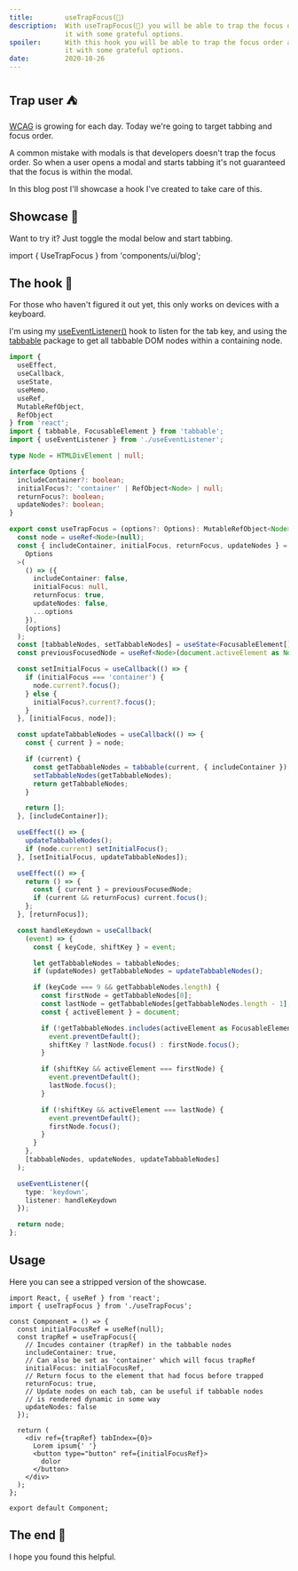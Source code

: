 ```yaml
---
title:        useTrapFocus(🎯)
description:  With useTrapFocus(🎯) you will be able to trap the focus order and extend
              it with some grateful options.
spoiler:      With this hook you will be able to trap the focus order and extend
              it with some grateful options.
date:         2020-10-26
---
```


## Trap user ⛺

[WCAG](https://www.w3.org/WAI/standards-guidelines/wcag/) is growing for each day.
Today we're going to target tabbing and focus order.

A common mistake with modals is that developers doesn't trap the focus order. So
when a user opens a modal and starts tabbing it's not guaranteed that the focus
is within the modal.

In this blog post I'll showcase a hook I've created to take care of this.

## Showcase 💼

Want to try it? Just toggle the modal below and start tabbing.

import { UseTrapFocus } from 'components/ui/blog';

<UseTrapFocus />

## The hook 🎣

For those who haven't figured it out yet, this only works on devices with a keyboard.

I'm using my [useEventListener()](/blog/useEventListener/) hook to listen for the
tab key, and using the [tabbable](https://github.com/focus-trap/tabbable) package
to get all tabbable DOM nodes within a containing node.

```ts
import {
  useEffect,
  useCallback,
  useState,
  useMemo,
  useRef,
  MutableRefObject,
  RefObject
} from 'react';
import { tabbable, FocusableElement } from 'tabbable';
import { useEventListener } from './useEventListener';

type Node = HTMLDivElement | null;

interface Options {
  includeContainer?: boolean;
  initialFocus?: 'container' | RefObject<Node> | null;
  returnFocus?: boolean;
  updateNodes?: boolean;
}

export const useTrapFocus = (options?: Options): MutableRefObject<Node> => {
  const node = useRef<Node>(null);
  const { includeContainer, initialFocus, returnFocus, updateNodes } = useMemo<
    Options
  >(
    () => ({
      includeContainer: false,
      initialFocus: null,
      returnFocus: true,
      updateNodes: false,
      ...options
    }),
    [options]
  );
  const [tabbableNodes, setTabbableNodes] = useState<FocusableElement[]>([]);
  const previousFocusedNode = useRef<Node>(document.activeElement as Node);

  const setInitialFocus = useCallback(() => {
    if (initialFocus === 'container') {
      node.current?.focus();
    } else {
      initialFocus?.current?.focus();
    }
  }, [initialFocus, node]);

  const updateTabbableNodes = useCallback(() => {
    const { current } = node;

    if (current) {
      const getTabbableNodes = tabbable(current, { includeContainer });
      setTabbableNodes(getTabbableNodes);
      return getTabbableNodes;
    }

    return [];
  }, [includeContainer]);

  useEffect(() => {
    updateTabbableNodes();
    if (node.current) setInitialFocus();
  }, [setInitialFocus, updateTabbableNodes]);

  useEffect(() => {
    return () => {
      const { current } = previousFocusedNode;
      if (current && returnFocus) current.focus();
    };
  }, [returnFocus]);

  const handleKeydown = useCallback(
    (event) => {
      const { keyCode, shiftKey } = event;

      let getTabbableNodes = tabbableNodes;
      if (updateNodes) getTabbableNodes = updateTabbableNodes();

      if (keyCode === 9 && getTabbableNodes.length) {
        const firstNode = getTabbableNodes[0];
        const lastNode = getTabbableNodes[getTabbableNodes.length - 1];
        const { activeElement } = document;

        if (!getTabbableNodes.includes(activeElement as FocusableElement)) {
          event.preventDefault();
          shiftKey ? lastNode.focus() : firstNode.focus();
        }

        if (shiftKey && activeElement === firstNode) {
          event.preventDefault();
          lastNode.focus();
        }

        if (!shiftKey && activeElement === lastNode) {
          event.preventDefault();
          firstNode.focus();
        }
      }
    },
    [tabbableNodes, updateNodes, updateTabbableNodes]
  );

  useEventListener({
    type: 'keydown',
    listener: handleKeydown
  });

  return node;
};
```

## Usage

Here you can see a stripped version of the showcase.

```tsx
import React, { useRef } from 'react';
import { useTrapFocus } from './useTrapFocus';

const Component = () => {
  const initialFocusRef = useRef(null);
  const trapRef = useTrapFocus({
    // Incudes container (trapRef) in the tabbable nodes
    includeContainer: true,
    // Can also be set as 'container' which will focus trapRef
    initialFocus: initialFocusRef,
    // Return focus to the element that had focus before trapped
    returnFocus: true,
    // Update nodes on each tab, can be useful if tabbable nodes
    // is rendered dynamic in some way
    updateNodes: false
  });

  return (
    <div ref={trapRef} tabIndex={0}>
      Lorem ipsum{' '}
      <button type="button" ref={initialFocusRef}>
        dolor
      </button>
    </div>
  );
};

export default Component;
```

## The end 🎯

I hope you found this helpful.
